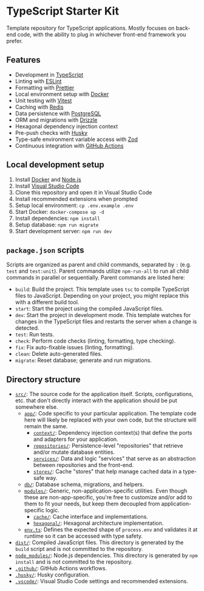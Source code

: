 # TypeScript Starter Kit

Template repository for TypeScript applications. Mostly focuses on back-end code, with the ability to plug in whichever front-end framework you prefer.

## Features

- Development in [TypeScript](https://www.typescriptlang.org/)
- Linting with [ESLint](https://eslint.org/)
- Formatting with [Prettier](https://prettier.io/)
- Local environment setup with [Docker](https://www.docker.com/)
- Unit testing with [Vitest](https://vitest.dev/)
- Caching with [Redis](https://redis.io/)
- Data persistence with [PostgreSQL](https://www.postgresql.org/)
- ORM and migrations with [Drizzle](https://orm.drizzle.team/)
- Hexagonal dependency injection context
- Pre-push checks with [Husky](https://typicode.github.io/husky/)
- Type-safe environment variable access with [Zod](https://zod.dev/)
- Continuous integration with [GitHub Actions](https://github.com/features/actions)

## Local development setup

1. Install [Docker](https://www.docker.com/) and [Node.js](https://nodejs.org/)
1. Install [Visual Studio Code](https://code.visualstudio.com/)
1. Clone this repository and open it in Visual Studio Code
1. Install recommended extensions when prompted
1. Setup local environment: `cp .env.example .env`
1. Start Docker: `docker-compose up -d`
1. Install dependencies: `npm install`
1. Setup database: `npm run migrate`
1. Start development server: `npm run dev`

## `package.json` scripts

Scripts are organized as parent and child commands, separated by `:` (e.g. `test` and `test:unit`). Parent commands utilize `npm-run-all` to run all child commands in parallel or sequentially. Parent commands are listed here:

- `build`: Build the project. This template uses `tsc` to compile TypeScript files to JavaScript. Depending on your project, you might replace this with a different build tool.
- `start`: Start the project using the compiled JavaScript files.
- `dev`: Start the project in development mode. This template watches for changes in the TypeScript files and restarts the server when a change is detected.
- `test`: Run tests.
- `check`: Perform code checks (linting, formatting, type checking).
- `fix`: Fix auto-fixable issues (linting, formatting).
- `clean`: Delete auto-generated files.
- `migrate`: Reset database; generate and run migrations.

## Directory structure

- [`src/`](src/): The source code for the application itself. Scripts, configurations, etc. that don't directly interact with the application should be put somewhere else.
  - [`app/`](src/app/): Code specific to your particular application. The template code here will likely be replaced with your own code, but the structure will remain the same.
    - [`context/`](src/app/context/): Dependency injection context(s) that define the ports and adapters for your application.
    - [`repositories/`](src/app/repositories/): Persistence-level "repositories" that retrieve and/or mutate database entities.
    - [`services/`](src/app/services): Data and logic "services" that serve as an abstraction between repositories and the front-end.
    - [`stores/`](src/app/stores/): Cache "stores" that help manage cached data in a type-safe way.
  - [`db/`](src/db/): Database schema, migrations, and helpers.
  - [`modules/`](src/modules/): Generic, non-application-specific utilities. Even though these are non-app-specific, you're free to customize and/or add to them to fit your needs, but keep them decoupled from application-specific logic.
    - [`cache/`](src/modules/cache/): Cache interface and implementations.
    - [`hexagonal/`](src/modules/hexagonal/): Hexagonal architecture implementation.
  - [`env.ts`](src/env.ts): Defines the expected shape of `process.env` and validates it at runtime so it can be accessed with type safety.
- [`dist/`](dist/): Compiled JavaScript files. This directory is generated by the `build` script and is not committed to the repository.
- [`node_modules/`](node_modules/): Node.js dependencies. This directory is generated by `npm install` and is not committed to the repository.
- [`.github/`](.github/): GitHub Actions workflows.
- [`.husky/`](.husky/): Husky configuration.
- [`.vscode/`](.vscode/): Visual Studio Code settings and recommended extensions.
